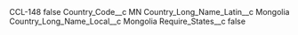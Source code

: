 <?xml version="1.0" encoding="UTF-8"?>
<CustomMetadata xmlns="http://soap.sforce.com/2006/04/metadata" xmlns:xsi="http://www.w3.org/2001/XMLSchema-instance" xmlns:xsd="http://www.w3.org/2001/XMLSchema">
    <label>CCL-148</label>
    <protected>false</protected>
    <values>
        <field>Country_Code__c</field>
        <value xsi:type="xsd:string">MN</value>
    </values>
    <values>
        <field>Country_Long_Name_Latin__c</field>
        <value xsi:type="xsd:string">Mongolia</value>
    </values>
    <values>
        <field>Country_Long_Name_Local__c</field>
        <value xsi:type="xsd:string">Mongolia</value>
    </values>
    <values>
        <field>Require_States__c</field>
        <value xsi:type="xsd:boolean">false</value>
    </values>
</CustomMetadata>
